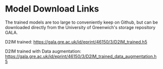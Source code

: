 Model Download Links
==============================

The trained models are too large to conveniently keep on Github, but can be downloaded directly from the University of Greenwich's storage repository GALA.

D2IM trained: https://gala.gre.ac.uk/id/eprint/46150/3/D2IM_trained.h5

D2IM trained with Data augmentation: https://gala.gre.ac.uk/id/eprint/46150/3/D2IM_trained_data_augmentation.h5 